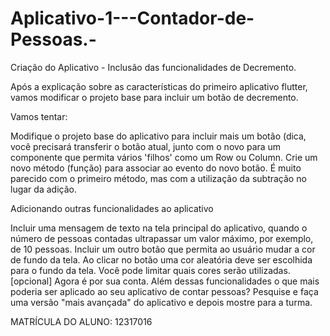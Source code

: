 # Aplicativo-1---Contador-de-Pessoas.- 
Criação do Aplicativo - Inclusão das funcionalidades de Decremento.

Após a explicação sobre as características do primeiro aplicativo flutter, vamos modificar o projeto base para incluir um botão de decremento.

Vamos tentar:

Modifique o projeto base do aplicativo para incluir mais um botão (dica, você precisará transferir o botão atual, junto com o novo para um componente que permita vários 'filhos' como um Row ou Column.
Crie um novo método (função) para associar ao evento do novo botão. É muito parecido com o primeiro método, mas com a utilização da subtração no lugar da adição.
 

Adicionando outras funcionalidades ao aplicativo

Incluir uma mensagem de texto na tela principal do aplicativo, quando o número de pessoas contadas ultrapassar um valor máximo, por exemplo, de 10 pessoas.
Incluir um outro botão que permita ao usuário mudar a cor de fundo da tela. Ao clicar no botão uma cor aleatória deve ser escolhida para o fundo da tela. Você pode limitar quais cores serão utilizadas.
[opcional] Agora é por sua conta. Além dessas funcionalidades o que mais poderia ser aplicado ao seu aplicativo de contar pessoas? Pesquise e faça uma versão "mais avançada" do aplicativo e depois mostre para a turma.

MATRÍCULA DO ALUNO: 12317016
